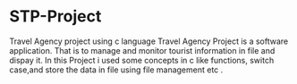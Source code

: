 # STP-Project
Travel Agency project using c language
Travel Agency Project is a software application. 
That is to manage and monitor tourist information in file and dispay it.
In this Project i used some concepts in c like functions, switch case,and store the data in file using file management etc .
